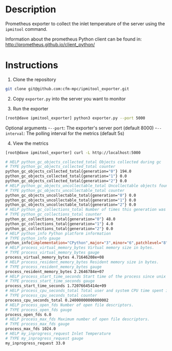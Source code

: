 # Description

Prometheus exporter to collect the inlet temperature of the server using the `ipmitool` command.

Information about the prometheus Python client can be found in:
http://prometheus.github.io/client_python/

# Instructions

1. Clone the repository

```bash
git clone git@github.com:cfm-mpc/ipmitool_exporter.git
```

2. Copy `exporter.py` into the server you want to monitor

3. Run the exporter

```bash
[root@dave ipmitool_exporter] python3 exporter.py --port 5000
```

Optional arguments
-`--port`: The exporter's server port (default 8000)
-`--interval`: The polling interval for the metrics (default 5s)

4. View the metrics

```bash
[root@dave ipmitool_exporter] curl -L http://localhost:5000

# HELP python_gc_objects_collected_total Objects collected during gc
# TYPE python_gc_objects_collected_total counter
python_gc_objects_collected_total{generation="0"} 194.0
python_gc_objects_collected_total{generation="1"} 0.0
python_gc_objects_collected_total{generation="2"} 0.0
# HELP python_gc_objects_uncollectable_total Uncollectable objects found during GC
# TYPE python_gc_objects_uncollectable_total counter
python_gc_objects_uncollectable_total{generation="0"} 0.0
python_gc_objects_uncollectable_total{generation="1"} 0.0
python_gc_objects_uncollectable_total{generation="2"} 0.0
# HELP python_gc_collections_total Number of times this generation was collected
# TYPE python_gc_collections_total counter
python_gc_collections_total{generation="0"} 48.0
python_gc_collections_total{generation="1"} 4.0
python_gc_collections_total{generation="2"} 0.0
# HELP python_info Python platform information
# TYPE python_info gauge
python_info{implementation="CPython",major="3",minor="6",patchlevel="8",version="3.6.8"} 1.0
# HELP process_virtual_memory_bytes Virtual memory size in bytes.
# TYPE process_virtual_memory_bytes gauge
process_virtual_memory_bytes 4.71646208e+08
# HELP process_resident_memory_bytes Resident memory size in bytes.
# TYPE process_resident_memory_bytes gauge
process_resident_memory_bytes 2.2646784e+07
# HELP process_start_time_seconds Start time of the process since unix epoch in seconds.
# TYPE process_start_time_seconds gauge
process_start_time_seconds 1.72076645414e+09
# HELP process_cpu_seconds_total Total user and system CPU time spent in seconds.
# TYPE process_cpu_seconds_total counter
process_cpu_seconds_total 0.24000000000000002
# HELP process_open_fds Number of open file descriptors.
# TYPE process_open_fds gauge
process_open_fds 6.0
# HELP process_max_fds Maximum number of open file descriptors.
# TYPE process_max_fds gauge
process_max_fds 1024.0
# HELP my_inprogress_request Inlet Temperature
# TYPE my_inprogress_request gauge
my_inprogress_request 33.0
```
